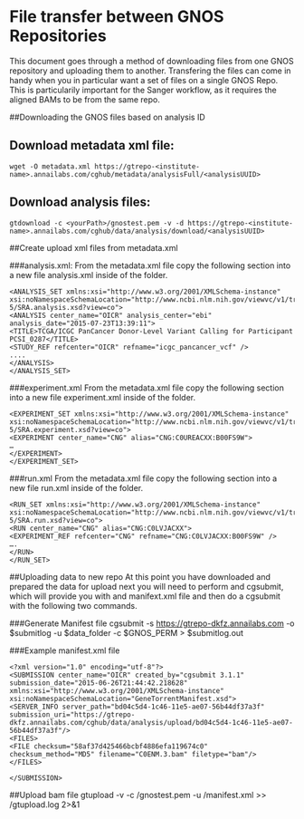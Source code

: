 # File transfer between GNOS Repositories

This document goes through a method of downloading files from one GNOS repository and uploading them to another. 
Transfering the files can come in handy when you in particular want a set of files on a single GNOS Repo. This is 
particularily important for the Sanger workflow, as it requires the aligned BAMs to be from the same repo. 

##Downloading the GNOS files based on analysis ID

## Download metadata xml file:
  
    wget -O metadata.xml https://gtrepo-<institute-name>.annailabs.com/cghub/metadata/analysisFull/<analysisUUID>

## Download analysis files:
    gtdownload -c <yourPath>/gnostest.pem -v -d https://gtrepo-<institute-name>.annailabs.com/cghub/data/analysis/download/<analysisUUID>

##Create upload xml files from metadata.xml

###analysis.xml:
From the metadata.xml file copy the following section into a new file analysis.xml inside of the <analysisUUID> folder.

```
<ANALYSIS_SET xmlns:xsi="http://www.w3.org/2001/XMLSchema-instance" xsi:noNamespaceSchemaLocation="http://www.ncbi.nlm.nih.gov/viewvc/v1/trunk/sra/doc/SRA_1-5/SRA.analysis.xsd?view=co">
<ANALYSIS center_name="OICR" analysis_center="ebi" analysis_date="2015-07-23T13:39:11">
<TITLE>TCGA/ICGC PanCancer Donor-Level Variant Calling for Participant PCSI_0287</TITLE>
<STUDY_REF refcenter="OICR" refname="icgc_pancancer_vcf" />
....
</ANALYSIS>
</ANALYSIS_SET>
```
###experiment.xml
From the metadata.xml file copy the following section into a new file experiment.xml inside of the <analysisUUID> folder.
```
<EXPERIMENT_SET xmlns:xsi="http://www.w3.org/2001/XMLSchema-instance" xsi:noNamespaceSchemaLocation="http://www.ncbi.nlm.nih.gov/viewvc/v1/trunk/sra/doc/SRA_1-5/SRA.experiment.xsd?view=co">
<EXPERIMENT center_name="CNG" alias="CNG:C0UREACXX:B00FS9W">
…
</EXPERIMENT>
</EXPERIMENT_SET>
```
###run.xml
From the metadata.xml file copy the following section into a new file run.xml inside of the <analysisUUID> folder.
```
<RUN_SET xmlns:xsi="http://www.w3.org/2001/XMLSchema-instance" xsi:noNamespaceSchemaLocation="http://www.ncbi.nlm.nih.gov/viewvc/v1/trunk/sra/doc/SRA_1-5/SRA.run.xsd?view=co">
<RUN center_name="CNG" alias="CNG:C0LVJACXX">
<EXPERIMENT_REF refcenter="CNG" refname="CNG:C0LVJACXX:B00FS9W" />
….
</RUN>
</RUN_SET>
```
##Uploading data to new repo
At this point you have downloaded and prepared the data for upload next you will need to perform and cgsubmit, which will
provide you with and manifext.xml file and then do a cgsubmit with the following two commands. 

###Generate Manifest file
  cgsubmit -s https://gtrepo-dkfz.annailabs.com -o $submitlog -u $data_folder -c $GNOS_PERM > $submitlog.out


###Example manifest.xml file
```
<?xml version="1.0" encoding="utf-8"?>
<SUBMISSION center_name="OICR" created_by="cgsubmit 3.1.1" submission_date="2015-06-26T21:44:42.218628" xmlns:xsi="http://www.w3.org/2001/XMLSchema-instance" xsi:noNamespaceSchemaLocation="GeneTorrentManifest.xsd">
<SERVER_INFO server_path="bd04c5d4-1c46-11e5-ae07-56b44df37a3f" submission_uri="https://gtrepo-dkfz.annailabs.com/cghub/data/analysis/upload/bd04c5d4-1c46-11e5-ae07-56b44df37a3f"/>
<FILES>
<FILE checksum="58af37d425466bcbf4886efa119674c0" checksum_method="MD5" filename="C0ENM.3.bam" filetype="bam"/>
</FILES>

</SUBMISSION>
```

##Upload bam file
  gtupload -v -c <yourpath>/gnostest.pem -u <analysisUUID>/manifest.xml >> <analysisUUID>/gtupload.log 2>&1
